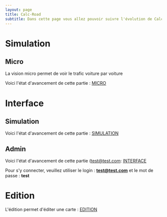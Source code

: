 ```yaml
---
layout: page
title: Calc-Road
subtitle: Dans cette page vous allez pouvoir suivre l'évolution de Calc-Road, le simulateur de trafic
---
```


# Simulation 

## Micro

La vision micro permet de voir le trafic voiture par voiture

Voici l'état d'avancement de cette partie :
[MICRO](http://micro.calc-road.itsp.pro)

# Interface

## Simulation 
Voici l'état d'avancement de cette partie :
[SIMULATION](http://interface.calc-road.itsp.pro/index)

## Admin
Voici l'état d'avancement de cette partie (test@test.com:
[INTERFACE](http://admin.calc-road.itsp.pro)

Pour s'y connecter, veuillez utiliser le login : **test@test.com** et le mot de passe : **test**

# Edition

L'édition permet d'éditer une carte :
[EDITION](http://edition.calc-road.itsp.pro/test.html)
